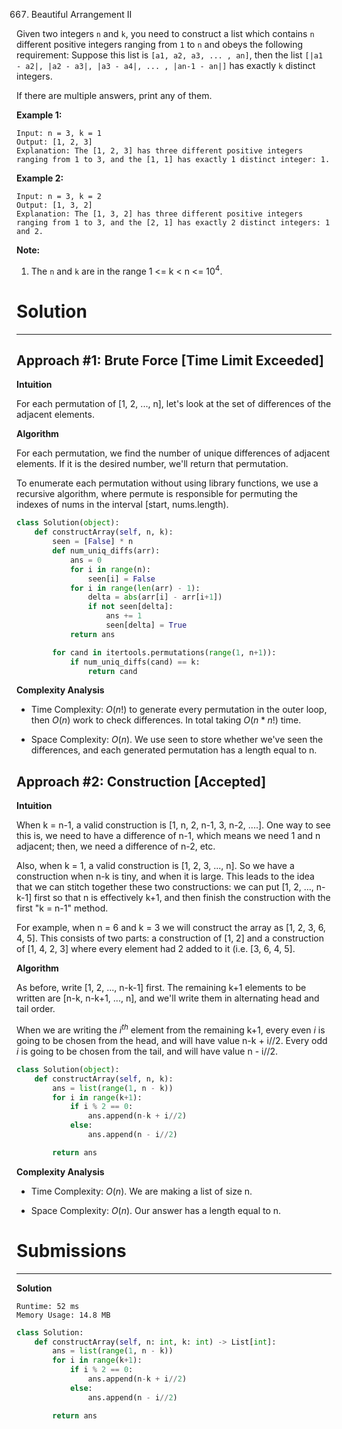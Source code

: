 667. Beautiful Arrangement II

Given two integers `n` and `k`, you need to construct a list which contains `n` different positive integers ranging from `1` to `n` and obeys the following requirement:
Suppose this list is `[a1, a2, a3, ... , an]`, then the list `[|a1 - a2|, |a2 - a3|, |a3 - a4|, ... , |an-1 - an|]` has exactly `k` distinct integers.

If there are multiple answers, print any of them.

**Example 1:**
```
Input: n = 3, k = 1
Output: [1, 2, 3]
Explanation: The [1, 2, 3] has three different positive integers ranging from 1 to 3, and the [1, 1] has exactly 1 distinct integer: 1.
```
**Example 2:**
```
Input: n = 3, k = 2
Output: [1, 3, 2]
Explanation: The [1, 3, 2] has three different positive integers ranging from 1 to 3, and the [2, 1] has exactly 2 distinct integers: 1 and 2.
```

**Note:**

1. The `n` and `k` are in the range 1 <= k < n <= $10^4$.

# Solution
---
## Approach #1: Brute Force [Time Limit Exceeded]
**Intuition**

For each permutation of $\text{[1, 2, ..., n]}$, let's look at the set of differences of the adjacent elements.

**Algorithm**

For each permutation, we find the number of unique differences of adjacent elements. If it is the desired number, we'll return that permutation.

To enumerate each permutation without using library functions, we use a recursive algorithm, where permute is responsible for permuting the indexes of $\text{nums}$ in the interval $\text{[start, nums.length)}$.

```python
class Solution(object):
    def constructArray(self, n, k):
        seen = [False] * n
        def num_uniq_diffs(arr):
            ans = 0
            for i in range(n):
                seen[i] = False
            for i in range(len(arr) - 1):
                delta = abs(arr[i] - arr[i+1])
                if not seen[delta]:
                    ans += 1
                    seen[delta] = True
            return ans

        for cand in itertools.permutations(range(1, n+1)):
            if num_uniq_diffs(cand) == k:
                return cand
```

**Complexity Analysis**
* Time Complexity: $O(n!)$ to generate every permutation in the outer loop, then $O(n)$ work to check differences. In total taking $O(n* n!)$ time.

* Space Complexity: $O(n)$. We use $\text{seen}$ to store whether we've seen the differences, and each generated permutation has a length equal to $\text{n}$.

## Approach #2: Construction [Accepted]
**Intuition**

When $\text{k = n-1}$, a valid construction is $\text{[1, n, 2, n-1, 3, n-2, ....]}$. One way to see this is, we need to have a difference of $\text{n-1}$, which means we need $\text{1}$ and $\text{n}$ adjacent; then, we need a difference of $\text{n-2}$, etc.

Also, when $\text{k = 1}$, a valid construction is $\text{[1, 2, 3, ..., n]}$. So we have a construction when $\text{n-k}$ is tiny, and when it is large. This leads to the idea that we can stitch together these two constructions: we can put $\text{[1, 2, ..., n-k-1]}$ first so that $\text{n}$ is effectively $\text{k+1}$, and then finish the construction with the first $\text{"k = n-1"}$ method.

For example, when $\text{n = 6}$ and $\text{k = 3}$ we will construct the array as $\text{[1, 2, 3, 6, 4, 5]}$. This consists of two parts: a construction of $\text{[1, 2]}$ and a construction of $\text{[1, 4, 2, 3]}$ where every element had $\text{2}$ added to it (i.e. $\text{[3, 6, 4, 5]}$.

**Algorithm**

As before, write $\text{[1, 2, ..., n-k-1]}$ first. The remaining $\text{k+1}$ elements to be written are $\text{[n-k, n-k+1, ..., n]}$, and we'll write them in alternating head and tail order.

When we are writing the $i^{th}$ element from the remaining $\text{k+1}$, every even $i$ is going to be chosen from the head, and will have value $\text{n-k + i//2}$. Every odd $i$ is going to be chosen from the tail, and will have value $\text{n - i//2}$.

```python
class Solution(object):
    def constructArray(self, n, k):
        ans = list(range(1, n - k))
        for i in range(k+1):
            if i % 2 == 0:
                ans.append(n-k + i//2)
            else:
                ans.append(n - i//2)

        return ans
```

**Complexity Analysis**
* Time Complexity: $O(n)$. We are making a list of size $\text{n}$.

* Space Complexity: $O(n)$. Our answer has a length equal to $\text{n}$.

# Submissions
---
**Solution**
```
Runtime: 52 ms
Memory Usage: 14.8 MB
```
```python
class Solution:
    def constructArray(self, n: int, k: int) -> List[int]:
        ans = list(range(1, n - k))
        for i in range(k+1):
            if i % 2 == 0:
                ans.append(n-k + i//2)
            else:
                ans.append(n - i//2)

        return ans
```
